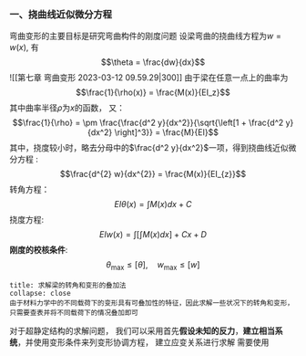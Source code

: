 ### 一、挠曲线近似微分方程
弯曲变形的主要目标是研究弯曲构件的刚度问题
设梁弯曲的挠曲线方程为$w = w(x)$, 有
$$\theta = \frac{dw}{dx}$$
![[第七章 弯曲变形 2023-03-12 09.59.29|300]]
由于梁在任意一点上的曲率为
$$\frac{1}{\rho(x)} = \frac{M(x)}{EI_z}$$
其中曲率半径$\rho$为$x$的函数， 又：
$$\frac{1}{\rho} = \pm \frac{\frac{d^2 y}{dx^2}}{\sqrt{\left[1 + \frac{d^2 y}{dx^2} \right]^3}} = \frac{M}{EI}$$
其中，挠度较小时，略去分母中的$\frac{d^2 y}{dx^2}$一项，得到挠曲线近似微分方程 : 
$$\frac{d^{2} w}{dx^{2}} = \frac{M(x)}{EI_{z}}$$
转角方程：
$$EI\theta(x) = \int M(x) dx +C$$
挠度方程: 
$$EIw(x) = \int\left[ \int M(x) dx\right] + Cx + D$$
**刚度的校核条件**: 
$$\theta_{\max} \leq [\theta],\quad  w_{\max} \leq [w]$$
`````ad-note
title: 求解梁的转角和变形的叠加法
collapse: close
由于材料力学中的不同载荷下的变形具有可叠加性的特征，因此求解一些状况下的转角和变形，只需要查表并将不同载荷下的情况叠加即可
`````

对于超静定结构的求解问题， 我们可以采用首先**假设未知的反力**，**建立相当系统**，并使用变形条件来列变形协调方程， 建立应变关系进行求解
需要使用